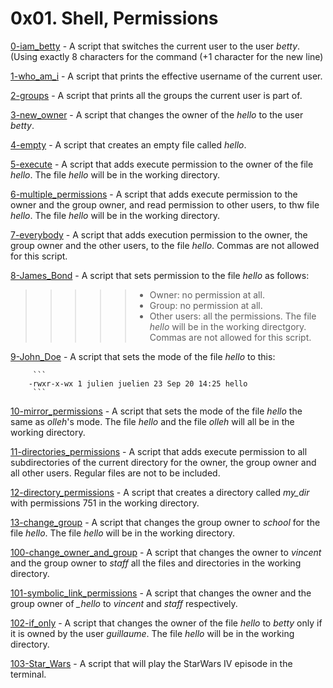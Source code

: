 # 0x01. Shell, Permissions

[0-iam_betty](/0x01-shell_permissions/0-iam_betty) - A script that switches the current user to the user *betty*. (Using exactly 8 characters for the command (+1 character for the new line)

[1-who_am_i](/0x01-shell_permissions/1-who_am_i) - A script that prints the effective username of the current user.

[2-groups](/0x01-shell_permissions/2-groups) - A script that prints all the groups the current user is part of.

[3-new_owner](/0x01-shell_permissions) - A script that changes the owner of the *hello* to the user *betty*.

[4-empty](/0x01-shell_permissions/4-empty) - A script that creates an empty file called *hello*.

[5-execute](/0x01-shell_permissions/5-execute) - A script that adds execute permission to the owner of the file *hello*. The file *hello* will be in the working directory.

[6-multiple_permissions](/0x01-shell_permissions/6-multiple_permissions) - A script that adds execute permission to the owner and the group owner, and read permission to other users, to thw file *hello*. The file *hello* will be in the working directory.

[7-everybody](/0x01-shell_permissions/7-everybody) - A script that adds execution permission to the owner, the group owner and the other users, to the file *hello*. Commas are not allowed for this script.

[8-James_Bond](/0x01-shell_permissions/8-James_Bond) - A script that sets permission to the file *hello* as follows:
> > > > > * Owner: no permission at all.
> > > > > * Group: no permission at all.
> > > > > * Other users: all the permissions.
The file *hello* will be in the working directgory. Commas are not allowed for this script.

[9-John_Doe](/0x01-shell_permissions/9-John_Doe) - A script that sets the mode of the file *hello* to this:

		 ```
 		-rwxr-x-wx 1 julien juelien 23 Sep 20 14:25 hello
		 ```

[10-mirror_permissions](/0x01-shell_permissions/10-mirror_permissions) - A script that sets the mode of the file *hello* the same as *olleh*'s mode. The file *hello* and the file *olleh* will all be in the working directory.

[11-directories_permissions](/0x01-shell_permissions/11-directories_permissions) - A script that adds execute permission to all subdirectories of the current directory for the owner, the group owner and all other users. Regular files are not to be included.

[12-directory_permissions](/0x01-shell_permissions/12-directory_permissions) - A script that creates a directory called *my_dir* with permissions 751 in the working directory.

[13-change_group](/0x01-shell_permissions/13-change_group) - A script that changes the group owner to *school* for the file *hello*. The file *hello* will be in the working directory.

[100-change_owner_and_group](/0x001-shell_permissions/100-change_owner_and_group) - A script that changes the owner to *vincent* and the group owner to *staff* all the files and directories in the working directory.

[101-symbolic_link_permissions](/0x01-shell_permissions/101-symbolic_link_permissions) - A script that changes the owner and the group owner of *_hello* to *vincent* and *staff* respectively.

[102-if_only](/0x01-shell_permissions/102-if_only) - A script that changes the owner of the file *hello* to *betty* only if it is owned by the user *guillaume*. The file *hello* will be in the working directory.

[103-Star_Wars](/0x01-shell_permissions/103-Star_Wars) - A script that will play the StarWars IV episode in the terminal.

